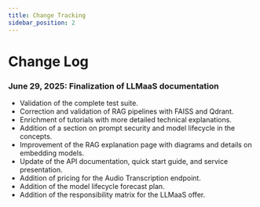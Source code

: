 ```yaml
---
title: Change Tracking
sidebar_position: 2
---
```


# Change Log

### June 29, 2025: Finalization of LLMaaS documentation

- Validation of the complete test suite.
- Correction and validation of RAG pipelines with FAISS and Qdrant.
- Enrichment of tutorials with more detailed technical explanations.
- Addition of a section on prompt security and model lifecycle in the concepts.
- Improvement of the RAG explanation page with diagrams and details on embedding models.
- Update of the API documentation, quick start guide, and service presentation.
- Addition of pricing for the Audio Transcription endpoint.
- Addition of the model lifecycle forecast plan.
- Addition of the responsibility matrix for the LLMaaS offer.